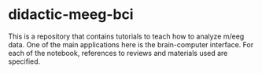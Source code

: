 # didactic-meeg-bci

This is a repository that contains tutorials to teach how to analyze m/eeg data. One of the main applications here is the brain-computer interface.
For each of the notebook, references to reviews and materials used are specified.
